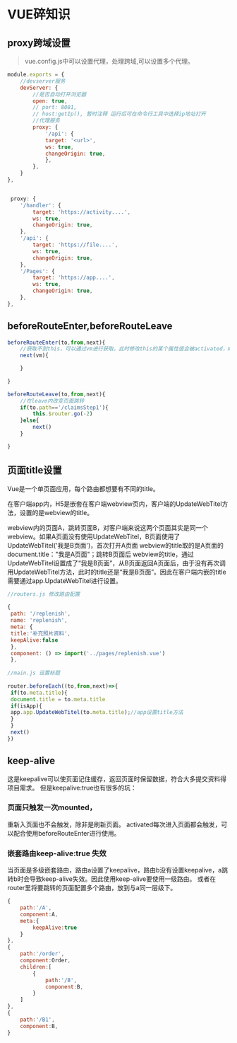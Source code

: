 # VUE碎知识
## proxy跨域设置
> vue.config.js中可以设置代理，处理跨域,可以设置多个代理。
```js
module.exports = {
    //devserver服务
    devServer: {
        //是否自动打开浏览器
        open: true,
        // port: 8081,
        // host:getIp(), 暂时注释 运行后可在命令行工具中选择ip地址打开
        //代理服务
        proxy: {
            '/api': {
            target: '<url>',
            ws: true,
            changeOrigin: true,
            },
        },
    }
},


 proxy: {
    '/handler': {
        target: 'https://activity....',
        ws: true,
        changeOrigin: true,
    },
    '/api': {
        target: 'https://file....',
        ws: true,
        changeOrigin: true,
    },
    '/Pages': {
        target: 'https://app....',
        ws: true,
        changeOrigin: true,
    },
},


```

## beforeRouteEnter,beforeRouteLeave
```js
beforeRouteEnter(to,from,next){
    //获取不到this，可以通过vm进行获取，此时修改this的某个属性值会被activated，mounted内的修改覆盖。
    next(vm){

    }
    
}

beforeRouteLeave(to,from,next){
    //在leave内改变页面跳转
    if(to.path=='/claimsStep1'){
        this.$router.go(-2)
    }else{
        next()
    }

}

```

## 页面title设置  
  
Vue是一个单页面应用，每个路由都想要有不同的title。  
  
在客户端app内，H5是嵌套在客户端webview页内，客户端的UpdateWebTitel方法，设置的是webview的title。  
  
webview内的页面A，跳转页面B，对客户端来说这两个页面其实是同一个webview。如果A页面没有使用UpdateWebTitel，B页面使用了UpdateWebTitel('我是B页面')，首次打开A页面 webview的title取的是A页面的document.title："我是A页面"；跳转B页面后 webview的title，通过UpdateWebTitel设置成了“我是B页面”，从B页面返回A页面后，由于没有再次调用UpdateWebTitel方法，此时的title还是“我是B页面”。因此在客户端内嵌的title需要通过app.UpdateWebTitel进行设置。  
  
```javascript  
//routers.js 修改路由配置  
  
{  
 path: '/replenish',  
 name: 'replenish',  
 meta: {  
 title:'补充照片资料',  
 keepAlive:false  
 },  
 component: () => import('../pages/replenish.vue')  
 },  
  
//main.js 设置标题  
  
router.beforeEach((to,from,next)=>{  
 if(to.meta.title){  
 document.title = to.meta.title  
 if(isApp){  
 app.app.UpdateWebTitel(to.meta.title);//app设置title方法  
 }  
 }  
 next()  
})  
```
## keep-alive
这是keepalive可以使页面记住缓存，返回页面时保留数据，符合大多提交资料得项目需求。
但是keepalive:true也有很多的坑：
### 页面只触发一次mounted，
重新入页面也不会触发，除非是刷新页面。
activated每次进入页面都会触发，可以配合使用beforeRouteEnter进行使用。

### 嵌套路由keep-alive:true 失效
当页面是多级嵌套路由，路由a设置了keepalive，路由b没有设置keepalive，a跳转b时会导致keep-alive失效。因此使用keep-alive要使用一级路由。
或者在router里将要跳转的页面配置多个路由，放到与a同一层级下。
```javascript
{
    path:'/A',
    component:A,
    meta:{
        keepAlive:true
    }
},
{
    path:'/order',
    component:Order,
    children:[
        {
            path:'/B',
            component:B,
        }
    ]
},
{
    path:'/B1',
    component:B,
}

```